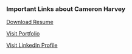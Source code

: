 ### Important Links about Cameron Harvey

<a href="https://github.com/charvey0/charvey0/raw/main/assets/resume.pdf" target="_blank">Download Resume</a>

<a href="https://charvey0.github.io/Portfolio/" target="_blank">Visit Portfolio</a>

<a href="https://www.linkedin.com/in/cameron-harvey-46a60b120/" target="_blank">Visit LinkedIn Profile</a>
